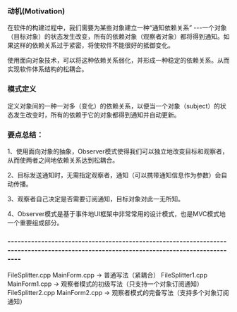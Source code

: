### 动机(Motivation)
在软件的构建过程中，我们需要为某些对象建立一种“通知依赖关系” ---一个对象（目标对象）的状态发生改变，所有的依赖对象（观察者对象）都将得到通知。如果这样的依赖关系过于紧密，将使软件不能很好的抵御变化。

使用面向对象技术，可以将这种依赖关系弱化，并形成一种稳定的依赖关系。从而实现软件体系结构的松耦合。


### 模式定义
定义对象间的一种一对多（变化）的依赖关系，以便当一个对象（subject）的状态发生改变时，所有的依赖于它的对象都得到通知并自动更新。


### 要点总结：
1、使用面向对象的抽象，Observer模式使得我们可以独立地改变目标和观察者，从而使两者之间地依赖关系达到松耦合。

2、目标发送通知时，无需指定观察者，通知（可以携带通知信息作为参数）会自动传播。

3、观察者自己决定是否需要订阅通知，目标对象对此一无所知。

4、Observer模式是基于事件地UI框架中非常常用的设计模式，也是MVC模式地一个重要组成部分。


### --------------------------------------------------------------------------------------------------------------------------------------
FileSplitter.cpp  MainForm.cpp  -> 普通写法（紧耦合）
FileSplitter1.cpp  MainForm1.cpp -> 观察者模式的初级写法（只支持一个对象订阅通知）
FileSplitter2.cpp  MainForm2.cpp -> 观察者模式的完备写法（支持多个对象订阅通知）
